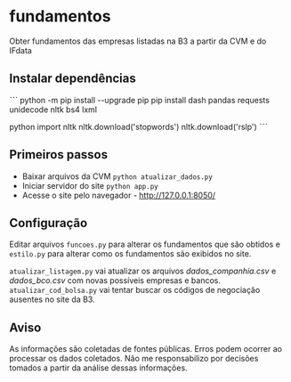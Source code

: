 # fundamentos
Obter fundamentos das empresas listadas na B3 a partir da CVM e do IFdata

## Instalar dependências
ˋˋˋ
python -m pip install --upgrade pip
pip install dash pandas requests unidecode nltk bs4 lxml

python
import nltk
nltk.download('stopwords')
nltk.download('rslp')
ˋˋˋ

## Primeiros passos
- Baixar arquivos da CVM `python atualizar_dados.py`
- Iniciar servidor do site `python app.py`
- Acesse o site pelo navegador - http://127.0.0.1:8050/

## Configuração
Editar arquivos `funcoes.py` para alterar os fundamentos que são obtidos e `estilo.py` para alterar como os fundamentos são exibidos no site.

`atualizar_listagem.py` vai atualizar os arquivos *dados_companhia.csv* e
*dados_bco.csv* com novas possíveis empresas e bancos.
`atualizar_cod_bolsa.py` vai tentar buscar os códigos de negociação ausentes no site da B3.

## Aviso
As informações são coletadas de fontes públicas.
Erros podem ocorrer ao processar os dados coletados.
Não me responsabilizo por decisões tomados a partir da análise dessas informações.